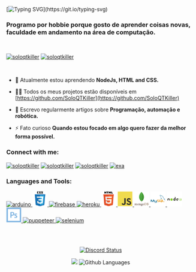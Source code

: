 
[![Typing SVG](https://readme-typing-svg.herokuapp.com?color=ba60ff&lines=Bem-vindos+ao+meu+perfil.)](https://git.io/typing-svg)

<h3>Programo por hobbie porque gosto de aprender coisas novas, faculdade em andamento na área de computação.</h3>
<br>
<p align="left"> 
  <a href="https://youtube.com/soloqtkiller" target="blank"><img src="https://img.shields.io/twitter/follow/SoloQTKiller?style=flat-square" alt="soloqtkiller" /></a> 
<a href="https://youtube.com/soloqtkiller" target="blank"><img src="https://img.shields.io/youtube/channel/subscribers/UC0xfoKvD_r-knNBMAIo-x_A?style=flat-square" alt="soloqtkiller" /></a>
</p>

<br>

- 🌱 Atualmente estou aprendendo **NodeJs, HTML and CSS.**

- 👨‍💻 Todos os meus projetos estão disponíveis em [https://github.com/SoloQTKiller](https://github.com/SoloQTKiller)

- 📝 Escrevo regularmente artigos sobre **Programação, automação e robótica.**

- ⚡ Fato curioso **Quando estou focado em algo quero fazer da melhor forma possível.**

<h3 align="left">Connect with me:</h3>
<p align="left">
<a href="https://twitter.com/soloqtkiller" target="blank"><img align="center" src="https://raw.githubusercontent.com/rahuldkjain/github-profile-readme-generator/master/src/images/icons/Social/twitter.svg" alt="soloqtkiller" height="30" width="40" /></a>
<a href="https://instagram.com/soloqtkiller" target="blank"><img align="center" src="https://raw.githubusercontent.com/rahuldkjain/github-profile-readme-generator/master/src/images/icons/Social/instagram.svg" alt="soloqtkiller" height="30" width="40" /></a>
<a href="https://www.youtube.com/c/soloqtkiller" target="blank"><img align="center" src="https://raw.githubusercontent.com/rahuldkjain/github-profile-readme-generator/master/src/images/icons/Social/youtube.svg" alt="soloqtkiller" height="30" width="40" /></a>
<a href="https://discord.gg/exa" target="blank"><img align="center" src="https://raw.githubusercontent.com/rahuldkjain/github-profile-readme-generator/master/src/images/icons/Social/discord.svg" alt="exa" height="30" width="40" /></a>
</p>

<h3 align="left">Languages and Tools:</h3>
<p align="left"> <a href="https://www.arduino.cc/" target="_blank" rel="noreferrer"> <img src="https://cdn.worldvectorlogo.com/logos/arduino-1.svg" alt="arduino" width="40" height="40"/> </a> <a href="https://www.w3schools.com/css/" target="_blank" rel="noreferrer"> <img src="https://raw.githubusercontent.com/devicons/devicon/master/icons/css3/css3-original-wordmark.svg" alt="css3" width="40" height="40"/> </a> <a href="https://firebase.google.com/" target="_blank" rel="noreferrer"> <img src="https://www.vectorlogo.zone/logos/firebase/firebase-icon.svg" alt="firebase" width="40" height="40"/> </a> <a href="https://heroku.com" target="_blank" rel="noreferrer"> <img src="https://www.vectorlogo.zone/logos/heroku/heroku-icon.svg" alt="heroku" width="40" height="40"/> </a> <a href="https://www.w3.org/html/" target="_blank" rel="noreferrer"> <img src="https://raw.githubusercontent.com/devicons/devicon/master/icons/html5/html5-original-wordmark.svg" alt="html5" width="40" height="40"/> </a> <a href="https://developer.mozilla.org/en-US/docs/Web/JavaScript" target="_blank" rel="noreferrer"> <img src="https://raw.githubusercontent.com/devicons/devicon/master/icons/javascript/javascript-original.svg" alt="javascript" width="40" height="40"/> </a> <a href="https://www.mongodb.com/" target="_blank" rel="noreferrer"> <img src="https://raw.githubusercontent.com/devicons/devicon/master/icons/mongodb/mongodb-original-wordmark.svg" alt="mongodb" width="40" height="40"/> </a> <a href="https://www.mysql.com/" target="_blank" rel="noreferrer"> <img src="https://raw.githubusercontent.com/devicons/devicon/master/icons/mysql/mysql-original-wordmark.svg" alt="mysql" width="40" height="40"/> </a> <a href="https://nodejs.org" target="_blank" rel="noreferrer"> <img src="https://raw.githubusercontent.com/devicons/devicon/master/icons/nodejs/nodejs-original-wordmark.svg" alt="nodejs" width="40" height="40"/> </a> <a href="https://www.photoshop.com/en" target="_blank" rel="noreferrer"> <img src="https://raw.githubusercontent.com/devicons/devicon/master/icons/photoshop/photoshop-line.svg" alt="photoshop" width="40" height="40"/> </a> <a href="https://github.com/puppeteer/puppeteer" target="_blank" rel="noreferrer"> <img src="https://www.vectorlogo.zone/logos/pptrdev/pptrdev-official.svg" alt="puppeteer" width="40" height="40"/> </a> <a href="https://www.selenium.dev" target="_blank" rel="noreferrer"> <img src="https://raw.githubusercontent.com/detain/svg-logos/780f25886640cef088af994181646db2f6b1a3f8/svg/selenium-logo.svg" alt="selenium" width="40" height="40"/> </a> </p>

<br>
<p align="center">
    <br>
  <a href="https://discord.com/users/477567345439801345" target="_blank">
    <img width="40%" src="https://lanyard.cnrad.dev/api/477567345439801345?bg=141321&borderRadius=2px" alt="Discord Status"/>
    </a>
<div align="center">
        <img height="150em" src="https://github-readme-stats.vercel.app/api?username=SoloQTKiller&show_icons=true&theme=radical&hide_border=true&layout=compact&include_all_commits=true&count_private=true,contribs" />
        <img width="37%" src="https://github-readme-stats.vercel.app/api/top-langs?username=SoloQTKiller&theme=radical&hide_border=true&layout=compact&langs_count=7" alt="Github Languages" />
      <br>
</div>
